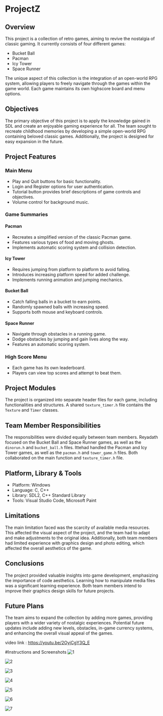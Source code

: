 # ProjectZ

## Overview
This project is a collection of retro games, aiming to revive the nostalgia of classic gaming. It currently consists of four different games:

- Bucket Ball
- Pacman
- Icy Tower
- Space Runner

The unique aspect of this collection is the integration of an open-world RPG system, allowing players to freely navigate through the games within the game world. Each game maintains its own highscore board and menu options.

## Objectives
The primary objective of this project is to apply the knowledge gained in SDL and create an enjoyable gaming experience for all. The team sought to recreate childhood memories by developing a simple open-world RPG containing beloved classic games. Additionally, the project is designed for easy expansion in the future.

## Project Features

### Main Menu
- Play and Quit buttons for basic functionality.
- Login and Register options for user authentication.
- Tutorial button provides brief descriptions of game controls and objectives.
- Volume control for background music.

### Game Summaries
#### Pacman
- Recreates a simplified version of the classic Pacman game.
- Features various types of food and moving ghosts.
- Implements automatic scoring system and collision detection.

#### Icy Tower
- Requires jumping from platform to platform to avoid falling.
- Introduces increasing platform speed for added challenge.
- Implements running animation and jumping mechanics.

#### Bucket Ball
- Catch falling balls in a bucket to earn points.
- Randomly spawned balls with increasing speed.
- Supports both mouse and keyboard controls.

#### Space Runner
- Navigate through obstacles in a running game.
- Dodge obstacles by jumping and gain lives along the way.
- Features an automatic scoring system.

### High Score Menu
- Each game has its own leaderboard.
- Players can view top scores and attempt to beat them.

## Project Modules
The project is organized into separate header files for each game, including functionalities and structures. A shared `texture_timer.h` file contains the `Texture` and `Timer` classes.

## Team Member Responsibilities
The responsibilities were divided equally between team members. Reyadath focused on the Bucket Ball and Space Runner games, as well as the `dinorun.h` and `bucket_ball.h` files. Ittehad handled the Pacman and Icy Tower games, as well as the `pacman.h` and `tower_game.h` files. Both collaborated on the main function and `texture_timer.h` file.

## Platform, Library & Tools
- Platform: Windows
- Language: C, C++
- Library: SDL2, C++ Standard Library
- Tools: Visual Studio Code, Microsoft Paint

## Limitations
The main limitation faced was the scarcity of available media resources. This affected the visual aspect of the project, and the team had to adapt and make adjustments to the original idea. Additionally, both team members had limited experience with graphics design and photo editing, which affected the overall aesthetics of the game.

## Conclusions
The project provided valuable insights into game development, emphasizing the importance of code aesthetics. Learning how to manipulate media files was a significant learning experience. Both team members intend to improve their graphics design skills for future projects.

## Future Plans
The team aims to expand the collection by adding more games, providing players with a wider variety of nostalgic experiences. Potential future updates include adding new levels, obstacles, in-game currency systems, and enhancing the overall visual appeal of the games.


video link : https://youtu.be/2OyjCgY3Q_E

#Instructions and Screenshots
![1](https://github.com/riadath/ProjectZ/assets/75686762/d6f22b1e-5bfe-49d4-82d3-0c6ab5b1693d)

![2](https://github.com/riadath/ProjectZ/assets/75686762/117d7440-5a5a-4b5a-9f37-3082c56291ce)

![3](https://github.com/riadath/ProjectZ/assets/75686762/ce6b1d6d-83e6-4af9-9931-dccba3bbf577)

![4](https://github.com/riadath/ProjectZ/assets/75686762/ba9ffa3d-6475-414b-a8a3-2ab6c2da2ece)

![5](https://github.com/riadath/ProjectZ/assets/75686762/496114b0-a10c-46ee-95d5-a69502051fb7)

![6](https://github.com/riadath/ProjectZ/assets/75686762/de401822-eb70-48eb-8d14-ddf9b887e5f8)

![7](https://github.com/riadath/ProjectZ/assets/75686762/ec3182b5-b21f-4378-826f-0503d13d200a)

